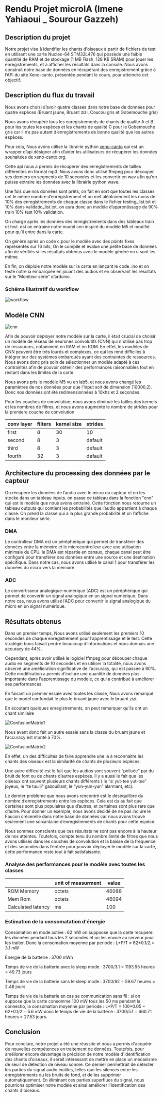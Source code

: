 # Rendu Projet microIA (Imene Yahiaoui \_ Sourour Gazzeh)

## Description du projet

Notre projet vise à identifier les chants d'oiseaux à partir de fichiers de test en utilisant une carte Nucleo-64 STM32L476 qui possède une faible quantité de RAM et de stockage (1 MB Flash, 128 KB SRAM) pour jouer les enregistrements, et à afficher les résultats dans la console. Nous avons construit notre base de données en récupérant des enregistrement grâce à l’API du site Xeno-canto, présentée pendant le cours, pour atteindre cet objectif.

## Description du flux du travail

Nous avons choisi d’avoir quatre classes dans notre base de données pour quatre espèces (Bruant jaune, Bruant zizi, Coucou gris et Gobemouche gris)

Nous avons récupéré tous les enregistrements de chants de qualité A et B pour les toutes les espèces et les chants de qualité C pour le Gobemouche gris car il n’a pas autant d’enregistrements de bonne qualité que les autres espèces.

Pour cela, Nous avons utilisé la librairie python [xeno-canto](https://pypi.org/project/xeno-canto/) qui est un wrapper d’api désigner afin d’aider les utilisateurs de récupérer les données souhaitées de xeno-canto.org.

Cette api nous a permis de récupérer des enregistrements de tailles différentes en format mp3. Nous avons donc utilisé ffmpeg pour découper ses derniers en segments de 10 secondes et les convertir en wav afin qu’on puisse extraire les données avec la librairie python wave.

Une fois que nos données sont prêts, on fait en sort que toutes les classes ont le même nombre d’enregistrement et on met aléatoirement les noms de 10% des enregistrements de chaque classe dans le fichier testing_list.txt et 10% dans validatio_list.txt. on aura donc un modèle d’apprentissage de 90% train 10% test 10% validation.

On charge après les données des enregistrements dans des tableaux train et test. est on entraine notre model cnn inspiré du modèle M5 et modifié pour qu’il entre dans la carte.

On génère après un code c pour le modèle avec des points fixes représentés sur 16 bits, On le compile et évalue une petite base de données afin de vérifiés si les résultats obtenus avec le modèle généré en c sont les même.

En fin, on déploie notre modèle sur la carte en lançant le code .ino et on teste notre ia embarquée en jouant des audios et en observant les résultats sur le “Moniteur série” d’arduino.

### Schéma illustratif du workflow

![workflow](images/workflow.png)

## Modèle CNN

![cnn](images/cnn.png)

Afin de pouvoir déployer notre modèle sur la carte, il était crucial de choisir un modèle de réseau de neurones convolutifs (CNN) qui n'utilise pas trop de ressources, notamment en RAM et en ROM. En effet, les modèles de CNN peuvent être très lourds et complexes, ce qui les rend difficiles à intégrer sur des systèmes embarqués ayant des contraintes de ressources. Nous avons donc pris soin de sélectionner un modèle adapté à ces contraintes afin de pouvoir obtenir des performances raisonnables tout en restant dans les limites de la carte.

Nous avons pris le modèle M5 vu en lab5, et nous avons changé les paramètres de nos données pour que l’input soit de dimension (10000,2). Donc nos données ont été redimensionnées à 10khz et 2 secondes.

Pour les couches de convolution, nous avons diminué les tailles des kernels et les nombres de filtres, et nous avons augmenté le nombre de strides pour la premiere couche de convolution

| conv layer | filters | kernel size | strides |
| ---------- | ------- | ----------- | ------- |
| first      | 8       | 30          | 10      |
| second     | 8       | 3           | default |
| third      | 8       | 3           | default |
| fourth     | 32      | 3           | default |

## Architecture du processing des données par le capteur

On récupere les données de l’audio avec le micro du capteur et on les stocke dans un tableau inputs. on passe ce tableau dans la fonction "cnn" qui est le modèle que nous avons entrainé. Cette fonction nous retourne un tableau outputs qui contient les probabilités que l’audio appartient à chaque classe. On prend la classe qui a la plus grande probabilité et on l’affiche dans le moniteur série.

### DMA

Le controlleur DMA est un péréphérique qui permet de transférer des données entre la mémoire et le microcontrolleur avec une utilisation minimale du CPU. le DMA est répartie en canaux, chaque canal peut être configuré pour transférer des données entre une source et une destination spécifique. Dans notre cas, nous avons utilisé le canal 1 pour transférer les données du micro vers la mémoire.

### ADC

Le convertisseur analogique-numérique (ADC) est un péréphérique qui permet de convertir un signal analogique en un signal numérique. Dans notre cas, nous avons utilisé l’ADC pour convertir le signal analogique du micro en un signal numérique.

## Résultats obtenus

Dans un premier temps, Nous avons utilisé seulement les premiers 10 secondes de chaque enregistrement pour l’apprentissage et le test. Cette stratégie bous faisait perdre beaucoup d’informations et nous donnais une accuracy de 44%.

Cependant, après avoir utilisé le logiciel ffmpeg pour découper chaque audio en segments de 10 secondes et en utiliser la totalité, nous avons observé une amélioration significative de l'accuracy, qui est passée à 60%. Cette modification a permis d'inclure une quantité de données plus importante dans l'apprentissage du modèle, ce qui a contribué à améliorer ses performances.

En faisant un premier essaie avec toutes les classe, Nous avons remarqué que le model confondait le plus le bruant jaune avec le bruant zizi.

En écoutant quelques enregistrements, on peut remarquer qu’ils ont un chant similaire

![ConfusionMatrix1](images/ConfusionMatrix1.png)

Nous avant donc fait un autre essaie sans la classe du bruant jaune et l’accuracy est monté à 70%.

![ConfusionMatrix2](images/ConfusionMatrix2.png)

En effet, un des difficultés de faire apprendre une ia à reconnaitre les chants des oiseaux est la similarité de chants de plusieurs espèces.

Une autre difficulté est le fait que les audios sont souvent “polluée” par du bruit de font ou de chants d’autres espèces. Il y a aussi le fait que les oiseaux ont souvent plusieurs chants différents ( le “si yut-tee yut-tee” joyeux, le “te tuuiii" gazouillant, le “yun-yun-yun” alarmant, etc).

Le dernier problème que nous avons rencontré est le déséquilibre du nombre d’enregistrements entre les espèces. Cela est du au fait que certaines sont plus populaires que d’autres, et certaines sont plus rare que d’autre. Pour donner un exemple, nous avons décidé de ne pas inclure le Faucon crécerelle dans notre base de données car nous avons trouvé seulement une soixantaine d’enregistrements de chants pour cette espèce.

Nous sommes conscients que ces résultats ne sont pas encore à la hauteur de nos attentes. Toutefois, compte tenu du nombre limité de filtres que nous avons utilisés dans les couches de convolution et la baisse de la frequence et des secondes dans l’entrée pour pouvoir déployer le modèle sur la carte, cette performance reste tout à fait satisfaisante.

### Analyse des performances pour le modèle avec toutes les classes

|                    | unit of measurment | value |
| ------------------ | ------------------ | ----- |
| ROM Memory         | octets             | 46088 |
| Mem Rom            | octets             | 46094 |
| Calculated latency | ms                 | 100   |

### Estimation de la consomatation d'énergie

Consomation en mode active : 62 mW
on suppoose que la carte recupere les données pendant tous les 2 secondes et on les envoie au serveur pour les traiter. Donc la consomation moyenne par periode : L\*P/T = 62\*0.1/2.= 3.1 mW

Energie de la batterie : 3700 mWh

Temps de vie de la batterie avec le sleep mode : 3700/3.1 = 1193.55 heures = 49.73 jours

Temps de vie de la batterie sans le sleep mode : 3700/62 = 59.67 heures = 2.48 jours

Temps de vie de la batterie en cas se communication sans fil : si on suppose que la carte consomme 100 mW tous les 50 ms pendant la connectio, la consomation moyenne par periode : L\*P/T = 100\*0.05 + 62\*0.1/2 = 5.6 mW
donc le temps de vie de la batterie : 3700/5.1 = 660.71 heures = 27.53 jours.

## Conclusion

Pour conclure, notre projet a été une réussite et nous a permis d'acquérir de nouvelles compétences en traitement de données. Toutefois, pour améliorer encore davantage la précision de notre modèle d'identification des chants d'oiseaux, il serait intéressant de mettre en place un mécanisme de seuil de détection de niveau sonore. Ce dernier permettrait de détecter les parties du signal audio inutiles, telles que les silences entre les enregistrements ou les bruits de fond, et de les supprimer automatiquement. En éliminant ces parties superflues du signal, nous pourrions optimiser notre modèle et ainsi améliorer l'identification des chants d'oiseaux.
